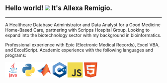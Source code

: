 ## Hello world! <img src="https://raw.githubusercontent.com/MartinHeinz/MartinHeinz/master/wave.gif" width="30px"/> It's Allexa Remigio.

---

A Healthcare Database Administrator and Data Analyst for a Good Medicine Home-Based Care, partnering with Scripps Hospital Group. Looking to expand into the biotechnology sector with my background in bioinformatics.

Professional experience with Epic (Electronic Medical Records), Excel VBA, and ExcelScript. Academic experience with the following languages and programs:

<img src="https://github.com/devicons/devicon/blob/master/icons/java/java-original-wordmark.svg" alt="Java logo" width="50" height="50"/><img src="https://github.com/devicons/devicon/blob/master/icons/python/python-original.svg" alt="Python logo" width="50" height="50"/><img src="https://github.com/devicons/devicon/blob/master/icons/matlab/matlab-original.svg" alt="Matlab logo" width="50" height="50"/><img src="https://github.com/devicons/devicon/blob/master/icons/cplusplus/cplusplus-original.svg" alt="C++ logo" width="50" height="50"/><img src="https://github.com/devicons/devicon/blob/master/icons/javascript/javascript-original.svg" alt="Javascript logo" width="50" height="50"/><img src="https://github.com/devicons/devicon/blob/master/icons/html5/html5-original.svg" alt="HTML logo" width="50" height="50"/>

<!--
**allexa-remigio/allexa-remigio** is a ✨ _special_ ✨ repository because its `README.md` (this file) appears on your GitHub profile.

Here are some ideas to get you started:

- 🔭 I’m currently working on ...
- 🌱 I’m currently learning ...
- 👯 I’m looking to collaborate on ...
- 🤔 I’m looking for help with ...
- 💬 Ask me about ...
- 📫 How to reach me: ...
- 😄 Pronouns: ...
- ⚡ Fun fact: ...
-->
